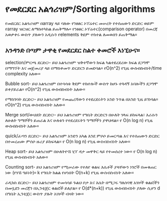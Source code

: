 # የመደርደር አልጎሪዝም/Sorting algorithms

የመደርደር አልጎሪዝም በarray ላይ ባለው የንፅፅር ኦፕሬተር መሠረት የተሰጠውን ድርድር ወይም የarray ዝርዝር ለማስተካከል ይጠቅማሉ። የንፅፅር ኦፕሬተር(comparison operator) በመረጃ አወቃቀሩ ውስጥ ያለውን አዲሱን የelements ቅደም ተከተል ለመወሰን ይጠቅማል። 

## አንዳንድ በጣም ታዋቂ የመደርደር ስልተ ቀመሮች እነኚሁና።

selection/ምርጫ ደርድር፡- ይህ አልጎሪዝም ዝቅተኛውን ክፍል ካልተደረደረው ክፍል ደጋግሞ በማግኘት እና መጀመሪያ ላይ በማስቀመጥ ድርድርን ይመድባል። የO(n^2) የጊዜ ውስብስብነት/time complexity አለው።

Bubble sort- ይህ አልጎሪዝም በተሳሳቱ ቅደም ተከተሎች ውስጥ ከሆኑ ተጓዳኝ አባሎችን ደጋግሞ ይቀያይራል። የO(n^2) የጊዜ ውስብስብነት አለው።

የማስገባት ደርድር፡- ይህ አልጎሪዝም የመጨረሻውን የተደረደሩትን አንድ ንጥል በአንድ ጊዜ ይገነባል። የO(n^2) የጊዜ ውስብስብነት አለው።

Merge sort/ውህደት ደርድር፡- ይህ አልጎሪዝም የግቤት ድርድርን በሁለት ሃላፍ ይከፍላል፣ እራሱን ለሁለት ግማሾችን ይጠራል እና ሁለቱን የተደረደሩትን ግማሾችን ያዋህዳል። የ O(n log n) የጊዜ ውስብስብነት አለው።

quick/ፈጣን ደርድር፡- ይህ አልጎሪዝም አንድን አካል እንደ ምሶሶ ይመርጣል እና የተሰጠውን ድርድር በተመረጠው ምሰሶ ዙሪያ ይከፍላል። የ O(n log n) የጊዜ ውስብስብነት አለው።

Heap sort- ይህ አልጎሪዝም በሁለትዮሽ ሂፕ ዳታ መዋቅር ላይ የተመሰረተ ነው። የ O(n log n) የጊዜ ውስብስብነት አለው።

Counting sort- ይህ አልጎሪዝም የሚሠራው የተለየ ቁልፍ እሴቶች ያላቸውን ነገሮች በመቁጠር ነው (የሃሽ ዓይነት)። k የግቤት ክልል የሆነበት O(n+k) የጊዜ ውስብስብነት አለው።

ራዲክስ ደርድር፡- ይህ አልጎሪዝም ተመሳሳይ ጉልህ ቦታ እና እሴት በሚጋሩ ግለሰባዊ አሃዞች ቁልፎችን በመቧደን መረጃን በኢንቲጀር ቁልፎች ይለያል። የ O(d*(n+k)) የጊዜ ውስብስብነት ያለው ሲሆን d በግቤት ኢንቲጀር ውስጥ ያሉት አሃዞች ብዛት ነው።